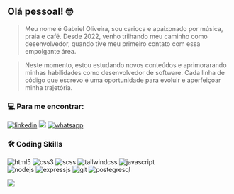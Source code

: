 ## Olá pessoal! :nerd_face: ##

>Meu nome é Gabriel Oliveira, sou carioca e apaixonado por música, praia e café. Desde 2022, venho trilhando meu caminho como desenvolvedor, quando tive meu primeiro contato com essa empolgante área.

>Neste momento, estou estudando novos conteúdos e aprimorarando minhas habilidades como desenvolvedor de software. Cada linha de código que escrevo é uma oportunidade para evoluir e aperfeiçoar minha trajetória.


### 💻 Para me encontrar: 
[![linkedin](https://img.shields.io/badge/LinkedIn-0077B5?style=for-the-badge&logo=linkedin&logoColor=white)](https://www.linkedin.com/in/gabolguima/)  <a href="mailto:gabrielguimoli@gmail.com?"><img src="https://img.shields.io/badge/gmail-%23DD0031.svg?&style=for-the-badge&logo=gmail&logoColor=white"/></a> [![whatsapp](https://img.shields.io/badge/WhatsApp-25D366?style=for-the-badge&logo=whatsapp&logoColor=white)](https://wa.me/+5521997727443)


### :hammer_and_wrench: Coding Skills
![html5](https://img.shields.io/badge/HTML5-E34F26?style=for-the-badge&logo=html5&logoColor=white) ![css3](https://img.shields.io/badge/CSS3-1572B6?style=for-the-badge&logo=css3&logoColor=white) ![scss](https://img.shields.io/badge/Sass-CC6699?style=for-the-badge&logo=sass&logoColor=white) ![tailwindcss](https://img.shields.io/badge/Tailwind_CSS-38B2AC?style=for-the-badge&logo=tailwind-css&logoColor=white) ![javascript](https://img.shields.io/badge/JavaScript-323330?style=for-the-badge&logo=javascript&logoColor=F7DF1E) <br>![nodejs](https://img.shields.io/badge/Node%20js-339933?style=for-the-badge&logo=nodedotjs&logoColor=white) ![expressjs](https://img.shields.io/badge/Express%20js-000000?style=for-the-badge&logo=express&logoColor=white) ![git](https://img.shields.io/badge/GIT-E44C30?style=for-the-badge&logo=git&logoColor=white) ![postegresql](https://img.shields.io/badge/PostgreSQL-316192?style=for-the-badge&logo=postgresql&logoColor=white)</h3>

<a  href="https://github.com/anuraghazra/github-readme-stats">
  <img  src="https://github-readme-stats.vercel.app/api/top-langs/?username=gabolguima&layout=donut&theme=tokyonight"/>
</a>
